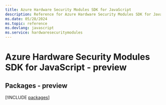 ```yaml
---
title: Azure Hardware Security Modules SDK for JavaScript
description: Reference for Azure Hardware Security Modules SDK for JavaScript
ms.date: 05/28/2024
ms.topic: reference
ms.devlang: javascript
ms.service: hardwaresecuritymodules
---
```

# Azure Hardware Security Modules SDK for JavaScript - preview
## Packages - preview
[!INCLUDE [packages](hardware-security-modules-index.md)]